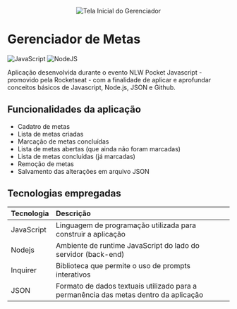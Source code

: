 <p align="center">
  <img src="../.github/example.png" alt="Tela Inicial do Gerenciador">
</p>


# Gerenciador de Metas
![JavaScript](https://img.shields.io/badge/javascript-%23323330.svg?style=for-the-badge&logo=javascript&logoColor=%23F7DF1E) 
![NodeJS](https://img.shields.io/badge/node.js-6DA55F?style=for-the-badge&logo=node.js&logoColor=white)

Aplicação desenvolvida durante o evento NLW Pocket Javascript - promovido pela Rocketseat - com a finalidade de aplicar e aprofundar conceitos básicos de Javascript, Node.js, JSON e Github.

## Funcionalidades da aplicação
- Cadatro de metas
- Lista de metas criadas 
- Marcação de metas concluídas
- Lista de metas abertas (que ainda não foram marcadas)
- Lista de metas concluídas (já marcadas)
- Remoção de metas
- Salvamento das alterações em arquivo JSON

## Tecnologias empregadas

| Tecnologia | Descrição                                                                            |
| ---------- |:------------------------------------------------------------------------------------ |
| JavaScript | Linguagem de programação utilizada para construir a aplicação                        |
| Nodejs     | Ambiente de runtime JavaScript do lado do servidor (back-end)                        |
| Inquirer   | Biblioteca que permite o uso de prompts interativos                                  |
| JSON       | Formato de dados textuais utilizado para a permanência das metas dentro da aplicação |
